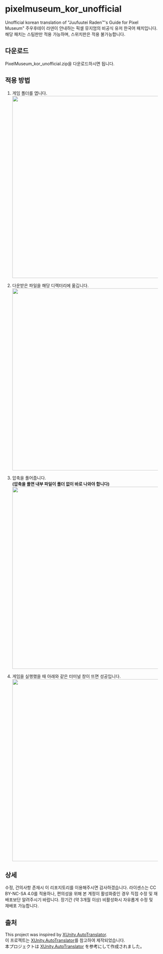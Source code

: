 # pixelmuseum_kor_unofficial
Unofficial korean translation of "Juufuutei Raden™'s Guide for Pixel Museum"
주우후테이 라덴이 안내하는 픽셀 뮤지엄의 비공식 유저 한국어 패치입니다.
해당 패치는 스팀판만 적용 가능하며, 스위치판은 적용 불가능합니다.

## 다운로드
PixelMuseum_kor_unofficial.zip을 다운로드하시면 됩니다.

## 적용 방법

1. 게임 폴더를 엽니다.  
   <img src="https://i.imgur.com/60mXIRL.jpeg" width="600"/>

2. 다운받은 파일을 해당 디렉터리에 옮깁니다.  
   <img src="https://i.imgur.com/2D40dJF.jpeg" width="600"/>

3. 압축을 풀어줍니다.  
   **(압축을 풀면 내부 파일이 폴더 없이 바로 나와야 합니다)**  
   <img src="https://i.imgur.com/SKidN8W.jpeg" width="600"/>

4. 게임을 실행했을 때 아래와 같은 터미널 창이 뜨면 성공입니다.  
   <img src="https://i.imgur.com/xo8avXT.jpeg" width="600"/>

## 상세

수정, 건의사항 존재시 이 리포지토리를 이용해주시면 감사하겠습니다.
라이센스는 CC BY-NC-SA 4.0를 적용하나, 편의성을 위해 본 계정이 활성화중인 경우 직접 수정 및 재배포보단 알려주시기 바랍니다.
장기간 (약 3개월 이상) 비활성화시 자유롭게 수정 및 재배포 가능합니다.

## 출처
This project was inspired by [XUnity.AutoTranslator](https://github.com/bbepis/XUnity.AutoTranslator).  
이 프로젝트는 [XUnity.AutoTranslator](https://github.com/bbepis/XUnity.AutoTranslator)를 참고하여 제작되었습니다.    
本プロジェクトは [XUnity.AutoTranslator](https://github.com/bbepis/XUnity.AutoTranslator) を参考にして作成されました。  
